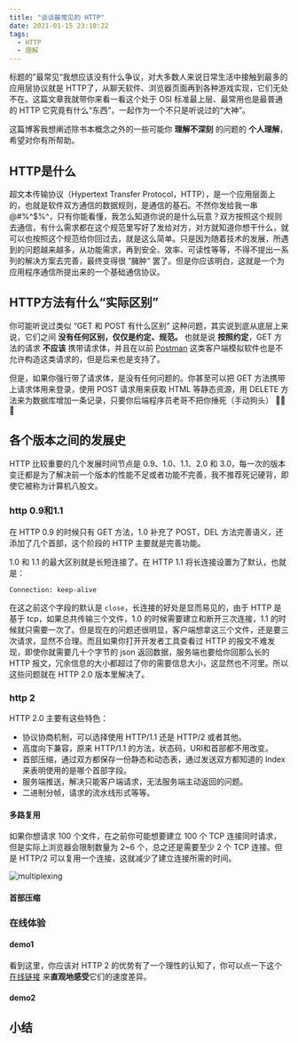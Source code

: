 ```yaml
---
title: "谈谈最常见的 HTTP"
date: 2021-01-15 23:10:22
tags:
  - HTTP
  - 理解
---
```


标题的”最常见“我想应该没有什么争议，对大多数人来说日常生活中接触到最多的应用层协议就是 HTTP了，从聊天软件、浏览器页面再到各种游戏实现，它们无处不在。这篇文章我就带你来看一看这个处于 OSI 标准最上层、最常用也是最普通的 HTTP 它究竟有什么“东西”，一起作为一个不只是听说过的“大神”。

这篇博客我想阐述除书本概念之外的一些可能你 **理解不深刻** 的问题的 **个人理解**，希望对你有所帮助。

## HTTP是什么

超文本传输协议（Hypertext Transfer Protocol，HTTP），是一个应用层面上的，也就是软件双方通信的数据规则，是通信的基石。不然你发给我一串 @#$%$%^$%^，只有你能看懂，我怎么知道你说的是什么玩意？双方按照这个规则去通信，有什么需求都在这个规范里写好了发给对方，对方就知道你想干什么，就可以也按照这个规范给你回过去，就是这么简单。只是因为随着技术的发展，所遇到的问题越来越多，从功能需求，再到安全、效率、可读性等等，不得不提出一系列的解决方案去完善，最终变得很 ”臃肿“ 罢了。但是你应该明白，这就是一个为应用程序通信所提出来的一个基础通信协议。

## HTTP方法有什么“实际区别”

你可能听说过类似 “GET 和 POST 有什么区别” 这种问题，其实说到底从底层上来说，它们之间 **没有任何区别，仅仅是约定、规范。** 也就是说 **按照约定**，GET 方法的请求 **不应该** 携带请求体，并且在以前 [Postman](https://www.postman.com/) 这类客户端模拟软件也是不允许构造这类请求的，但是后来也是支持了。

但是，如果你强行带了请求体，是没有任何问题的。你甚至可以把 GET 方法携带上请求体用来登录，使用 POST 请求用来获取 HTML 等静态资源，用 DELETE 方法来为数据库增加一条记录，只要你后端程序员老哥不把你捶死（手动狗头） 🤣🤣🤣

## 各个版本之间的发展史

HTTP 比较重要的几个发展时间节点是 0.9、1.0、1.1、2.0 和 3.0，每一次的版本变迁都是为了解决前一个版本的性能不足或者功能不完善，我不推荐死记硬背，即使它被称为计算机八股文。

###  http 0.9和1.1

在 HTTP 0.9 的时候只有 GET 方法，1.0 补充了 POST，DEL 方法完善语义，还添加了几个首部，这个阶段的 HTTP 主要就是完善功能。

1.0 和 1.1 的最大区别就是长短连接了。在 HTTP 1.1 将长连接设置为了默认，也就是：

```
Connection: keep-alive
```

在这之前这个字段的默认是 `close`，长连接的好处是显而易见的，由于 HTTP 是基于 tcp，如果总共传输三个文件，1.0 的时候需要建立和断开三次连接，1.1 的时候就只需要一次了。但是现在的问题还很明显，客户端想拿这三个文件，还是要三次请求，显然不合理。而且如果你打开开发者工具查看过 HTTP 的报文不难发现，即使你就需要几十个字节的 json 返回数据，服务端也要给你回那么长的 HTTP 报文，冗余信息的大小都超过了你的需要信息大小，这显然也不河里。所以这些问题就在 HTTP 2.0 版本里解决了。

### http 2

HTTP 2.0 主要有这些特色：

- 协议协商机制，可以选择使用 HTTP/1.1 还是 HTTP/2 或者其他。
- 高度向下兼容，原来 HTTP/1.1 的方法，状态码，URI和首部都不用改变。
- 首部压缩，通过双方都保存一份静态和动态表，通过发送双方都知道的 Index 来表明使用的是哪个首部字段。
- 服务端推送，解决只能客户端请求，无法服务端主动返回的问题。
- 二进制分帧，请求的流水线形式等等。

#### 多路复用

如果你想请求 100 个文件，在之前你可能想要建立 100 个 TCP 连接同时请求，但是实际上浏览器会限制数量为 2~6 个，总之还是需要至少 2 个 TCP 连接。但是 HTTP/2 可以复用一个连接，这就减少了建立连接所需的时间。

![multiplexing](https://gitee.com/sh1luo/imgs/raw/master/imgs/multiplexing.png)

#### 首部压缩



### 在线体验

#### demo1

看到这里，你应该对 HTTP 2 的优势有了一个理性的认知了，你可以点一下这个 [在线链接](https://http2.akamai.com/demo) 来**直观地感受**它们的速度差异。

#### demo2



## 小结



